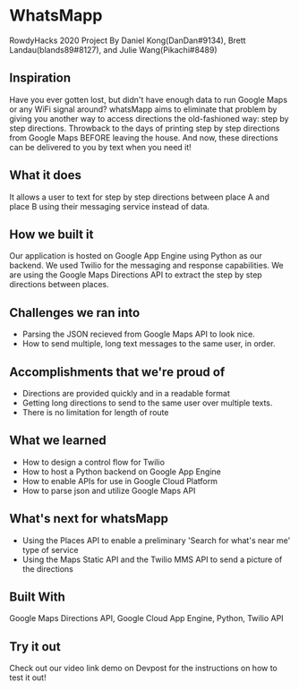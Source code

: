 # WhatsMapp
RowdyHacks 2020 Project
By Daniel Kong(DanDan#9134), Brett Landau(blands89#8127), and Julie Wang(Pikachi#8489)

## Inspiration
Have you ever gotten lost, but didn't have enough data to run Google Maps or any WiFi signal around? whatsMapp aims to eliminate that problem by giving you another way to access directions the old-fashioned way: step by step directions. Throwback to the days of printing step by step directions from Google Maps BEFORE leaving the house. And now, these directions can be delivered to you by text when you need it!

## What it does
It allows a user to text for step by step directions between place A and place B using their messaging service instead of data. 

## How we built it
Our application is hosted on Google App Engine using Python as our backend. We used Twilio for the messaging and response capabilities. We are using the Google Maps Directions API to extract the step by step directions between places.

## Challenges we ran into
* Parsing the JSON recieved from Google Maps API to look nice. 
* How to send multiple, long text messages to the same user, in order.

## Accomplishments that we're proud of
* Directions are provided quickly and in a readable format
* Getting long directions to send to the same user over multiple texts.
* There is no limitation for length of route

## What we learned
* How to design a control flow for Twilio
* How to host a Python backend on Google App Engine
* How to enable APIs for use in Google Cloud Platform
* How to parse json and utilize Google Maps API

## What's next for whatsMapp
* Using the Places API to enable a preliminary 'Search for what's near me' type of service
* Using the Maps Static API and the Twilio MMS API to send a picture of the directions

## Built With
Google Maps Directions API, Google Cloud App Engine, Python, Twilio API

## Try it out
Check out our video link demo on Devpost for the instructions on how to test it out!

